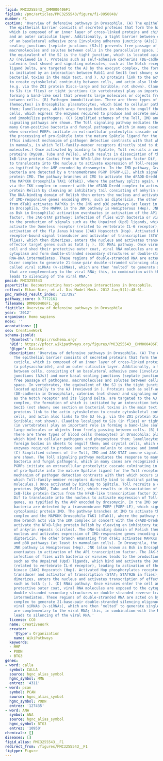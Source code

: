 ```yaml
---
figid: PMC3255543__DMM000406F1
figlink: /pmc/articles/PMC3255543/figure/f1-0050048/
number: F1
caption: 'Overview of defensive pathways in Drosophila. (A) The epithelial barrier.
  The epithelial barrier consists of secreted proteins that form the hard outer cuticle,
  which is composed of an inner layer of cross-linked proteins and chitin (a polysaccharide),
  and an outer cuticulin layer. Additionally, a tight barrier between cells, consisting
  of an basolateral adhesive zone [involving adherens junctions (AJs)] and more basal
  sealing junctions [septate junctions (SJs)] prevents free passage of pathogens,
  macromolecules and solutes between cells in the paracellular space. In vertebrates,
  the equivalent of the SJ is the tight junction, which is located apically to the
  AJ (reviewed in ). Proteins such as self-adhesive cadherins (DE-cadherin in Drosophila),
  catenins (not shown) and signaling molecules, such as the Notch receptor and its
  ligand Delta, are targeted to the AJ by the exocyst complex, the formation of which
  is initiated by an interaction between Rab11 and Sec15 (not shown; see section on
  bacterial toxins in the main text, and ). AJ proteins link to the actin cytoskeleton
  to create cytoskeletal continuity between cells, and actin also links to the SJ
  (e.g. via the ZO1 protein Discs-large and Scribble; not shown). Claudins localized
  to SJs (in flies) or tight junctions (in vertebrates) play an important role in
  forming a band-like seal that prevents large molecules or objects from freely passing
  between cells. (B) Pathogen immobilization. There are three types of blood cells
  (hemocytes) in Drosophila: plasmatocytes, which bind to cellular pathogens and phagocytose
  them; lamellocytes, which wrap foreign bodies in sheets to engulf them; and crystal
  cells, which express the enzymes required to produce and secrete melanin to encase
  and immobilize pathogens. (C) Simplified schemes of the Toll, IMD and JAK-STAT immune
  signaling pathways are shown. The Toll signaling pathway mediates the response to
  many Gram-positive bacteria and fungal pathogens, which in many cases are recognized
  when secreted PGRPs initiate an extracellular proteolytic cascade culminating in
  the processing of pro-Spätzle into the mature Spätzle ligand for the Toll receptor.
  (This indirect mechanism of pathogen detection contrasts with that which occurs
  in mammals, in which Toll-family-member receptors directly bind to distinct pathogen-associated
  molecules.) Once activated by binding to Spätzle, Toll recruits a complex of DEATH-domain
  proteins (MyD88, Tube and Pelle), which results in dissociation of the inhibitory
  IκB-like protein Cactus from the NFκB-like transcription factor Dif, allowing Dif
  to translocate into the nucleus to activate expression of Toll-responsive genes,
  as typified by the AMP encoded by drosomycin. In the IMD pathway, Gram-negative
  bacteria are detected by a transmembrane PGRP (PGRP-LE), which signals via the cytoplasmic
  protein IMD. The pathway branches at IMD to activate the dFADD-Dredd complex and
  the MAPKKK Drosophila TAK1 (dTak1), where the pathway splits again. One branch acts
  via the IKK complex in concert with the dFADD-Dredd complex to activate the NFκB-like
  protein Relish by cleaving an inhibitory tail consisting of ankyrin repeats (circles).
  The DNA-binding domain of Relish then enters the nucleus and activates expression
  of IMD-responsive genes encoding AMPs, such as diptericin. The other branch emanating
  from dTak1 activates MAPKKs in the JNK and p38 pathways (at least in mammalian cells).
  In Drosophila, the MAPKK in the JNK pathway is Hemipterous (Hep). JNK (also known
  as Bsk in Drosophila) activation eventuates in activation of the AP1 transcription
  factor. The JAK-STAT pathway: infection of flies with bacteria or viruses leads
  to the production of signals such as the Unpaired (Upd) ligands, which bind and
  activate the Domeless receptor (related to vertebrate IL-6 receptor), leading to
  activation of the fly Janus kinase (JAK) Hopscotch (Hop). Activated Hop phosphorylates
  receptor-bound signal transducer and activator of transcription (STAT; STAT92E in
  flies), which then dimerizes, enters the nucleus and activates transcription of
  effector target genes such as totA (; ). (D) RNAi pathway. Once viruses enter the
  cell and shed their protective outer coat, viral RNA molecules are exposed to the
  cytoplasm and form double-stranded secondary structures or double-stranded reverse-transcribed
  RNA-DNA intermediates. These regions of double-stranded RNA are acted on by the
  Dicer complex to generate 21-base-pair double-stranded silencing oligonucleotides
  called viral siRNAs (v-siRNAs), which are then ‘melted’ to generate single strands
  that are complementary to the viral RNA; this, in combination with the RISC complex,
  leads to silencing of the viral RNA.'
pmcid: PMC3255543
papertitle: Deconstructing host-pathogen interactions in Drosophila.
reftext: Ethan Bier, et al. Dis Model Mech. 2012 Jan;5(1):48-61.
pmc_ranked_result_index: '217392'
pathway_score: 0.7772161
filename: DMM000406F1.jpg
figtitle: Overview of defensive pathways in Drosophila
year: '2012'
organisms: Homo sapiens
ndex: ''
annotations: []
seo: CreativeWork
schema-jsonld:
  '@context': https://schema.org/
  '@id': https://pfocr.wikipathways.org/figures/PMC3255543__DMM000406F1.html
  '@type': Dataset
  description: 'Overview of defensive pathways in Drosophila. (A) The epithelial barrier.
    The epithelial barrier consists of secreted proteins that form the hard outer
    cuticle, which is composed of an inner layer of cross-linked proteins and chitin
    (a polysaccharide), and an outer cuticulin layer. Additionally, a tight barrier
    between cells, consisting of an basolateral adhesive zone [involving adherens
    junctions (AJs)] and more basal sealing junctions [septate junctions (SJs)] prevents
    free passage of pathogens, macromolecules and solutes between cells in the paracellular
    space. In vertebrates, the equivalent of the SJ is the tight junction, which is
    located apically to the AJ (reviewed in ). Proteins such as self-adhesive cadherins
    (DE-cadherin in Drosophila), catenins (not shown) and signaling molecules, such
    as the Notch receptor and its ligand Delta, are targeted to the AJ by the exocyst
    complex, the formation of which is initiated by an interaction between Rab11 and
    Sec15 (not shown; see section on bacterial toxins in the main text, and ). AJ
    proteins link to the actin cytoskeleton to create cytoskeletal continuity between
    cells, and actin also links to the SJ (e.g. via the ZO1 protein Discs-large and
    Scribble; not shown). Claudins localized to SJs (in flies) or tight junctions
    (in vertebrates) play an important role in forming a band-like seal that prevents
    large molecules or objects from freely passing between cells. (B) Pathogen immobilization.
    There are three types of blood cells (hemocytes) in Drosophila: plasmatocytes,
    which bind to cellular pathogens and phagocytose them; lamellocytes, which wrap
    foreign bodies in sheets to engulf them; and crystal cells, which express the
    enzymes required to produce and secrete melanin to encase and immobilize pathogens.
    (C) Simplified schemes of the Toll, IMD and JAK-STAT immune signaling pathways
    are shown. The Toll signaling pathway mediates the response to many Gram-positive
    bacteria and fungal pathogens, which in many cases are recognized when secreted
    PGRPs initiate an extracellular proteolytic cascade culminating in the processing
    of pro-Spätzle into the mature Spätzle ligand for the Toll receptor. (This indirect
    mechanism of pathogen detection contrasts with that which occurs in mammals, in
    which Toll-family-member receptors directly bind to distinct pathogen-associated
    molecules.) Once activated by binding to Spätzle, Toll recruits a complex of DEATH-domain
    proteins (MyD88, Tube and Pelle), which results in dissociation of the inhibitory
    IκB-like protein Cactus from the NFκB-like transcription factor Dif, allowing
    Dif to translocate into the nucleus to activate expression of Toll-responsive
    genes, as typified by the AMP encoded by drosomycin. In the IMD pathway, Gram-negative
    bacteria are detected by a transmembrane PGRP (PGRP-LE), which signals via the
    cytoplasmic protein IMD. The pathway branches at IMD to activate the dFADD-Dredd
    complex and the MAPKKK Drosophila TAK1 (dTak1), where the pathway splits again.
    One branch acts via the IKK complex in concert with the dFADD-Dredd complex to
    activate the NFκB-like protein Relish by cleaving an inhibitory tail consisting
    of ankyrin repeats (circles). The DNA-binding domain of Relish then enters the
    nucleus and activates expression of IMD-responsive genes encoding AMPs, such as
    diptericin. The other branch emanating from dTak1 activates MAPKKs in the JNK
    and p38 pathways (at least in mammalian cells). In Drosophila, the MAPKK in the
    JNK pathway is Hemipterous (Hep). JNK (also known as Bsk in Drosophila) activation
    eventuates in activation of the AP1 transcription factor. The JAK-STAT pathway:
    infection of flies with bacteria or viruses leads to the production of signals
    such as the Unpaired (Upd) ligands, which bind and activate the Domeless receptor
    (related to vertebrate IL-6 receptor), leading to activation of the fly Janus
    kinase (JAK) Hopscotch (Hop). Activated Hop phosphorylates receptor-bound signal
    transducer and activator of transcription (STAT; STAT92E in flies), which then
    dimerizes, enters the nucleus and activates transcription of effector target genes
    such as totA (; ). (D) RNAi pathway. Once viruses enter the cell and shed their
    protective outer coat, viral RNA molecules are exposed to the cytoplasm and form
    double-stranded secondary structures or double-stranded reverse-transcribed RNA-DNA
    intermediates. These regions of double-stranded RNA are acted on by the Dicer
    complex to generate 21-base-pair double-stranded silencing oligonucleotides called
    viral siRNAs (v-siRNAs), which are then ‘melted’ to generate single strands that
    are complementary to the viral RNA; this, in combination with the RISC complex,
    leads to silencing of the viral RNA.'
  license: CC0
  name: CreativeWork
  creator:
    '@type': Organization
    name: WikiPathways
  keywords:
  - MME
  - PODN
  - BTG3
genes:
- word: calla
  symbol: CALLA
  source: hgnc_alias_symbol
  hgnc_symbol: MME
  entrez: '4311'
- word: pcan
  symbol: PCAN
  source: hgnc_alias_symbol
  hgnc_symbol: PODN
  entrez: '127435'
- word: ANA
  symbol: ANA
  source: hgnc_alias_symbol
  hgnc_symbol: BTG3
  entrez: '10950'
chemicals: []
diseases: []
figid_alias: PMC3255543__F1
redirect_from: /figures/PMC3255543__F1
figtype: Figure
---
```

